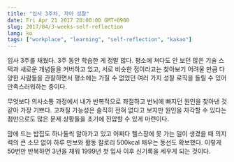 ```yaml
---
title: "입사 3주차, 자아 성찰"
date: Fri Apr 21 2017 20:00:00 GMT+0900
slug: 2017/04/3-weeks-self-reflection
lang: ko
tags: ["workplace", "learning", "self-reflection", "kakao"]
---
```


입사 3주를 채웠다. 3주 동안 학습한 게 정말 많다. 평소에 쳐다도 안 보던 많은 기술 스택과 새로운 개념들을 커버하고 있고, 서로 비슷한 점이라고는 찾아보기 어려울 만큼 다양한 사람들을 관찰하면서 평소에는 가질 수 없었던 여러 가지 성찰 로직을 돌릴 수 있어 만족스러워하는 중이다.

무엇보다 의사소통 과정에서 내가 반복적으로 좌절하고 번뇌에 빠지던 원인을 찾아낸 것 같아 가장 기쁘다. 고쳐질 가능성은 솔직히 전혀 없다고 보지만 원인을 자각할 수 있다는 점만으로도 많은 문제 상황들을 초기에 진압할 수 있게 마련이다.

맘에 드는 밥집도 하나둘씩 알아가고 있고 어쩌다 헬스장에 못 가는 일이 생겼을 때 의지력의 큰 소모 없이 하루 만보와 활동 칼로리 500kcal 채우는 동선도 확보했다. 이렇게 50번만 반복하면 3년을 채워 1999년 첫 입사 이후 신기록을 세우게 되는 것이다.
